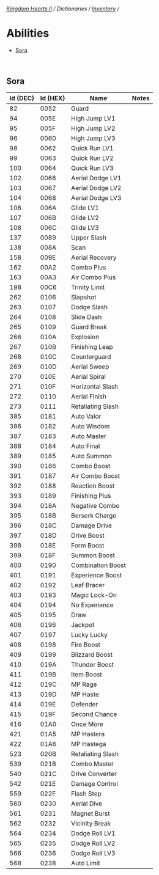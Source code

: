 ###### [Kingdom Hearts II](../../index.md) / Dictionaries / [Inventory](../inventory.md) /

# Abilities

* [Sora](#sora)

<br/>

## Sora

| Id (DEC) | Id (HEX) | Name | Notes |
|----------|----------|------|-------|
| 82  | 0052 | Guard             |  |
| 94  | 005E | High Jump LV1     |  |
| 95  | 005F | High Jump LV2     |  |
| 96  | 0060 | High Jump LV3     |  |
| 98  | 0062 | Quick Run LV1     |  |
| 99  | 0063 | Quick Run LV2     |  |
| 100 | 0064 | Quick Run LV3     |  |
| 102 | 0066 | Aerial Dodge LV1  |  |
| 103 | 0067 | Aerial Dodge LV2  |  |
| 104 | 0068 | Aerial Dodge LV3  |  |
| 106 | 006A | Glide LV1         |  |
| 107 | 006B | Glide LV2         |  |
| 108 | 006C | Glide LV3         |  |
| 137 | 0089 | Upper Slash       |  |
| 138 | 008A | Scan              |  |
| 158 | 009E | Aerial Recovery   |  |
| 162 | 00A2 | Combo Plus        |  |
| 163 | 00A3 | Air Combo Plus    |  |
| 198 | 00C6 | Trinity Limit     |  |
| 262 | 0106 | Slapshot          |  |
| 263 | 0107 | Dodge Slash       |  |
| 264 | 0108 | Slide Dash        |  |
| 265 | 0109 | Guard Break       |  |
| 266 | 010A | Explosion         |  |
| 267 | 010B | Finishing Leap    |  |
| 268 | 010C | Counterguard      |  |
| 269 | 010D | Aerial Sweep      |  |
| 270 | 010E | Aerial Spiral     |  |
| 271 | 010F | Horizontal Slash  |  |
| 272 | 0110 | Aerial Finish     |  |
| 273 | 0111 | Retaliating Slash |  |
| 385 | 0181 | Auto Valor        |  |
| 386 | 0182 | Auto Wisdom       |  |
| 387 | 0183 | Auto Master       |  |
| 388 | 0184 | Auto Final        |  |
| 389 | 0185 | Auto Summon       |  |
| 390 | 0186 | Combo Boost       |  |
| 391 | 0187 | Air Combo Boost   |  |
| 392 | 0188 | Reaction Boost    |  |
| 393 | 0189 | Finishing Plus    |  |
| 394 | 018A | Negative Combo    |  |
| 395 | 018B | Berserk Charge    |  |
| 396 | 018C | Damage Drive      |  |
| 397 | 018D | Drive Boost       |  |
| 398 | 018E | Form Boost        |  |
| 399 | 018F | Summon Boost      |  |
| 400 | 0190 | Combination Boost |  |
| 401 | 0191 | Experience Boost  |  |
| 402 | 0192 | Leaf Bracer       |  |
| 403 | 0193 | Magic Lock-On     |  |
| 404 | 0194 | No Experience     |  |
| 405 | 0195 | Draw              |  |
| 406 | 0196 | Jackpot           |  |
| 407 | 0197 | Lucky Lucky       |  |
| 408 | 0198 | Fire Boost        |  |
| 409 | 0199 | Blizzard Boost    |  |
| 410 | 019A | Thunder Boost     |  |
| 411 | 019B | Item Boost        |  |
| 412 | 019C | MP Rage           |  |
| 413 | 019D | MP Haste          |  |
| 414 | 019E | Defender          |  |
| 415 | 019F | Second Chance     |  |
| 416 | 01A0 | Once More         |  |
| 421 | 01A5 | MP Hastera        |  |
| 422 | 01A6 | MP Hastega        |  |
| 523 | 020B | Retaliating Slash |  |
| 539 | 021B | Combo Master      |  |
| 540 | 021C | Drive Converter   |  |
| 542 | 021E | Damage Control    |  |
| 559 | 022F | Flash Step        |  |
| 560 | 0230 | Aerial Dive       |  |
| 561 | 0231 | Magnet Burst      |  |
| 562 | 0232 | Vicinity Break    |  |
| 564 | 0234 | Dodge Roll LV1    |  |
| 565 | 0235 | Dodge Roll LV2    |  |
| 566 | 0236 | Dodge Roll LV3    |  |
| 568 | 0238 | Auto Limit        |  |
